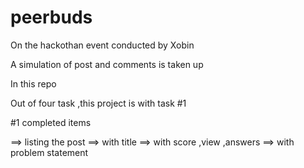 # peerbuds
On the hackothan event conducted by Xobin

A simulation of post and comments is taken up

In this repo

Out of four task ,this project is with task #1

#1 completed items

==> listing the post 
		==> with title
		==> with score ,view ,answers
		==> with problem statement	

